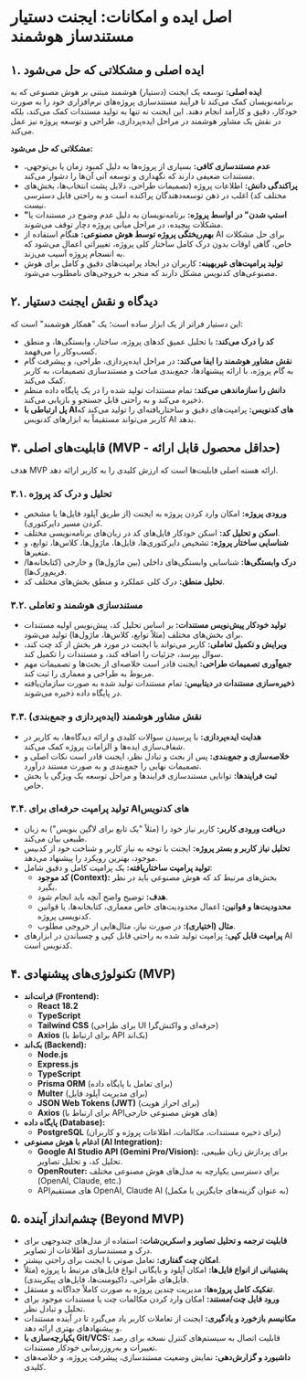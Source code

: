 # اصل ایده و امکانات: ایجنت دستیار مستندساز هوشمند

## ۱. ایده اصلی و مشکلاتی که حل می‌شود
 
**ایده اصلی:** توسعه یک ایجنت (دستیار) هوشمند مبتنی بر هوش مصنوعی که به برنامه‌نویسان کمک می‌کند تا فرآیند مستندسازی پروژه‌های نرم‌افزاری خود را به صورت خودکار، دقیق و کارآمد انجام دهند. این ایجنت نه تنها به تولید مستندات کمک می‌کند، بلکه در نقش یک مشاور هوشمند در مراحل ایده‌پردازی، طراحی و توسعه پروژه نیز عمل می‌کند.

**مشکلاتی که حل می‌شود:**
*   **عدم مستندسازی کافی:** بسیاری از پروژه‌ها به دلیل کمبود زمان یا بی‌توجهی، مستندات ضعیفی دارند که نگهداری و توسعه آتی آن‌ها را دشوار می‌کند.
*   **پراکندگی دانش:** اطلاعات پروژه (تصمیمات طراحی، دلایل پشت انتخاب‌ها، بخش‌های مختلف کد) اغلب در ذهن توسعه‌دهندگان پراکنده است و به راحتی قابل دسترسی نیست.
*   **"استپ شدن" در اواسط پروژه:** برنامه‌نویسان به دلیل عدم وضوح در مستندات یا مشکلات پیچیده، در مراحل میانی پروژه دچار توقف می‌شوند.
*   **بهم‌ریختگی پروژه توسط هوش مصنوعی:** هنگام استفاده از AI برای حل مشکلات خاص، گاهی اوقات بدون درک کامل ساختار کلی پروژه، تغییراتی اعمال می‌شود که به انسجام پروژه آسیب می‌زند.
*   **تولید پرامپت‌های غیربهینه:** کاربران در ایجاد پرامپت‌های دقیق و کامل برای هوش مصنوعی‌های کدنویس مشکل دارند که منجر به خروجی‌های نامطلوب می‌شود.

## ۲. دیدگاه و نقش ایجنت دستیار

این دستیار فراتر از یک ابزار ساده است؛ یک "همکار هوشمند" است که:
*   **کد را درک می‌کند:** با تحلیل عمیق کدهای پروژه، ساختار، وابستگی‌ها، و منطق کسب‌وکار را می‌فهمد.
*   **نقش مشاور هوشمند را ایفا می‌کند:** در مراحل ایده‌پردازی، طراحی، و پیشرفت گام به گام پروژه، با ارائه پیشنهادها، جمع‌بندی مباحث و مستندسازی تصمیمات، به کاربر کمک می‌کند.
*   **دانش را سازماندهی می‌کند:** تمام مستندات تولید شده را در یک پایگاه داده منظم ذخیره می‌کند و به راحتی قابل جستجو و بازیابی می‌کند.
*   **پل ارتباطی با AI‌های کدنویس:** پرامپت‌های دقیق و ساختاریافته‌ای را تولید می‌کند که کاربر می‌تواند مستقیماً به ابزارهای کدنویس AI بدهد.

## ۳. قابلیت‌های اصلی (MVP - حداقل محصول قابل ارائه)

هدف MVP ارائه هسته اصلی قابلیت‌ها است که ارزش کلیدی را به کاربر ارائه دهد.

### ۳.۱. تحلیل و درک کد پروژه
*   **ورودی پروژه:** امکان وارد کردن پروژه به ایجنت (از طریق آپلود فایل‌ها یا مشخص کردن مسیر دایرکتوری).
*   **اسکن و تحلیل کد:** اسکن خودکار فایل‌های کد در زبان‌های برنامه‌نویسی مختلف.
*   **شناسایی ساختار پروژه:** تشخیص دایرکتوری‌ها، فایل‌ها، ماژول‌ها، کلاس‌ها، توابع، و متغیرها.
*   **درک وابستگی‌ها:** شناسایی وابستگی‌های داخلی (بین ماژول‌ها) و خارجی (کتابخانه‌ها/فریم‌ورک‌ها).
*   **تحلیل منطق:** درک کلی عملکرد و منطق بخش‌های مختلف کد.

### ۳.۲. مستندسازی هوشمند و تعاملی
*   **تولید خودکار پیش‌نویس مستندات:** بر اساس تحلیل کد، پیش‌نویس اولیه مستندات برای بخش‌های مختلف (مثلاً توابع، کلاس‌ها، ماژول‌ها) تولید می‌شود.
*   **ویرایش و تکمیل تعاملی:** کاربر می‌تواند با ایجنت در مورد هر بخش از کد چت کند، سوال بپرسد، جزئیات را اضافه کند، و مستندات را تکمیل کند.
*   **جمع‌آوری تصمیمات طراحی:** ایجنت قادر است خلاصه‌ای از بحث‌ها و تصمیمات مهم مربوط به طراحی و معماری را ثبت کند.
*   **ذخیره‌سازی مستندات در دیتابیس:** تمام مستندات تولید شده به صورت سازمان‌یافته در پایگاه داده ذخیره می‌شوند.

### ۳.۳. نقش مشاور هوشمند (ایده‌پردازی و جمع‌بندی)
*   **هدایت ایده‌پردازی:** با پرسیدن سوالات کلیدی و ارائه دیدگاه‌ها، به کاربر در شفاف‌سازی ایده‌ها و الزامات پروژه کمک می‌کند.
*   **خلاصه‌سازی و جمع‌بندی:** پس از بحث و تبادل نظر، ایجنت قادر است نکات اصلی و تصمیمات نهایی را جمع‌بندی و به صورت مستند درآورد.
*   **ثبت فرایندها:** توانایی مستندسازی فرایندها و مراحل توسعه یک ویژگی یا بخش خاص.

### ۳.۴. تولید پرامپت حرفه‌ای برای AI‌های کدنویس
*   **دریافت ورودی کاربر:** کاربر نیاز خود را (مثلاً "یک تابع برای لاگین بنویس") به زبان طبیعی بیان می‌کند.
*   **تحلیل نیاز کاربر و بستر پروژه:** ایجنت با توجه به نیاز کاربر و شناخت خود از کدبیس موجود، بهترین رویکرد را پیشنهاد می‌دهد.
*   **تولید پرامپت ساختاریافته:** یک پرامپت کامل و دقیق شامل:
    *   **کد موجود (Context):** بخش‌های مرتبط کد که هوش مصنوعی باید در نظر بگیرد.
    *   **هدف:** توضیح واضح آنچه باید انجام شود.
    *   **محدودیت‌ها و قوانین:** اعمال محدودیت‌های خاص معماری، کتابخانه‌ها، یا قوانین کدنویسی پروژه.
    *   **مثال (اختیاری):** در صورت نیاز، مثال‌هایی از خروجی مطلوب.
*   **پرامپت قابل کپی:** پرامپت تولید شده به راحتی قابل کپی و چسباندن در ابزارهای AI کدنویس است.

## ۴. تکنولوژی‌های پیشنهادی (MVP)

*   **فرانت‌اند (Frontend):**
    *   **React 18.2**
    *   **TypeScript**
    *   **Tailwind CSS** (برای طراحی UI حرفه‌ای و واکنش‌گرا)
    *   **Axios** (برای ارتباط با API بک‌اند)
*   **بک‌اند (Backend):**
    *   **Node.js**
    *   **Express.js**
    *   **TypeScript**
    *   **Prisma ORM** (برای تعامل با پایگاه داده)
    *   **Multer** (برای مدیریت آپلود فایل)
    *   **JSON Web Tokens (JWT)** (برای احراز هویت)
    *   **Axios** (برای ارتباط با API‌های هوش مصنوعی خارجی)
*   **پایگاه داده (Database):**
    *   **PostgreSQL** (برای ذخیره مستندات، مکالمات، اطلاعات پروژه و کاربران)
*   **ادغام با هوش مصنوعی (AI Integration):**
    *   **Google AI Studio API (Gemini Pro/Vision):** برای پردازش زبان طبیعی، تحلیل کد، و تحلیل تصاویر.
    *   **OpenRouter:** برای دسترسی یکپارچه به مدل‌های هوش مصنوعی مختلف (OpenAI, Claude, etc.)
    *   APIهای مستقیم OpenAI, Claude AI (به عنوان گزینه‌های جایگزین یا مکمل)

## ۵. چشم‌انداز آینده (Beyond MVP)

*   **قابلیت ترجمه و تحلیل تصاویر و اسکرین‌شات:** استفاده از مدل‌های چندوجهی برای درک و مستندسازی اطلاعات از تصاویر.
*   **امکان چت گفتاری:** تعامل صوتی با ایجنت برای راحتی بیشتر.
*   **پشتیبانی از انواع فایل‌ها:** امکان آپلود و بایگانی انواع فایل‌های مرتبط با پروژه (مثلاً فایل‌های طراحی، داکیومنت‌ها، فایل‌های پیکربندی).
*   **تفکیک کامل پروژه‌ها:** مدیریت چندین پروژه به صورت کاملاً جداگانه و مستقل.
*   **ورود فایل چت/مستند:** امکان وارد کردن مکالمات چت یا مستندات موجود برای تحلیل و تبادل نظر.
*   **مکانیسم بازخورد و یادگیری:** ایجنت از تعاملات کاربر یاد می‌گیرد تا در آینده مستندات و پیشنهادهای بهتری ارائه دهد.
*   **یکپارچه‌سازی با Git/VCS:** قابلیت اتصال به سیستم‌های کنترل نسخه برای رصد تغییرات و به‌روزرسانی خودکار مستندات.
*   **داشبورد و گزارش‌دهی:** نمایش وضعیت مستندسازی، پیشرفت پروژه، و خلاصه‌های کلیدی.